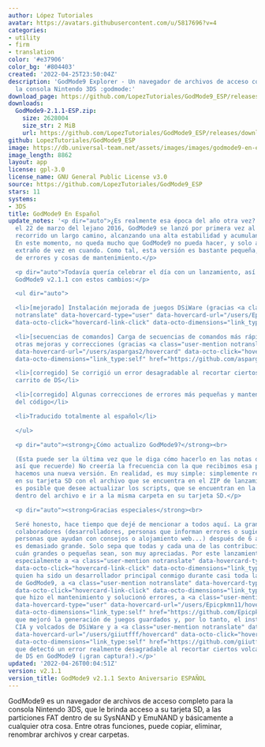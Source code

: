 ```yaml
---
author: López Tutoriales
avatar: https://avatars.githubusercontent.com/u/5817696?v=4
categories:
- utility
- firm
- translation
color: '#e37906'
color_bg: '#804403'
created: '2022-04-25T23:50:04Z'
description: 'GodMode9 Explorer - Un navegador de archivos de acceso completo para
  la consola Nintendo 3DS :godmode:'
download_page: https://github.com/LopezTutoriales/GodMode9_ESP/releases
downloads:
  GodMode9-2.1.1-ESP.zip:
    size: 2628004
    size_str: 2 MiB
    url: https://github.com/LopezTutoriales/GodMode9_ESP/releases/download/v2.1.1/GodMode9-2.1.1-ESP.zip
github: LopezTutoriales/GodMode9_ESP
image: https://db.universal-team.net/assets/images/images/godmode9-en-espanol.png
image_length: 8862
layout: app
license: gpl-3.0
license_name: GNU General Public License v3.0
source: https://github.com/LopezTutoriales/GodMode9_ESP
stars: 11
systems:
- 3DS
title: GodMode9 En Español
update_notes: '<p dir="auto">¿Es realmente esa época del año otra vez? Hace seis años,
  el 22 de marzo del lejano 2016, GodMode9 se lanzó por primera vez al público. Ha
  recorrido un largo camino, alcanzando una alta estabilidad y acumulando características.
  En este momento, no queda mucho que GodMode9 no pueda hacer, y solo aparece un error
  extraño de vez en cuando. Como tal, esta versión es bastante pequeña, con solo correcciones
  de errores y cosas de mantenimiento.</p>

  <p dir="auto">Todavía quería celebrar el día con un lanzamiento, así que aquí está
  GodMode9 v2.1.1 con estos cambios:</p>

  <ul dir="auto">

  <li>[mejorado] Instalación mejorada de juegos DSiWare (gracias <a class="user-mention
  notranslate" data-hovercard-type="user" data-hovercard-url="/users/Epicpkmn11/hovercard"
  data-octo-click="hovercard-link-click" data-octo-dimensions="link_type:self" href="https://github.com/Epicpkmn11">@Epicpkmn11</a>)</li>

  <li>[secuencias de comandos] Carga de secuencias de comandos más rápida, así como
  otras mejoras y correcciones (gracias <a class="user-mention notranslate" data-hovercard-type="user"
  data-hovercard-url="/users/aspargas2/hovercard" data-octo-click="hovercard-link-click"
  data-octo-dimensions="link_type:self" href="https://github.com/aspargas2">@aspargas2</a>)</li>

  <li>[corregido] Se corrigió un error desagradable al recortar ciertos volcados de
  carrito de DS</li>

  <li>[corregido] Algunas correcciones de errores más pequeñas y mantenimiento general
  del código</li>

  <li>Traducido totalmente al español</li>

  </ul>

  <p dir="auto"><strong>¿Cómo actualizo GodMode9?</strong><br>

  (Esta puede ser la última vez que le diga cómo hacerlo en las notas de la versión,
  así que recuerde) No creería la frecuencia con la que recibimos esa pregunta cuando
  hacemos una nueva versión. En realidad, es muy simple: simplemente reemplace GodMode9.firm
  en su tarjeta SD con el archivo que se encuentra en el ZIP de lanzamiento. También
  es posible que desee actualizar los scripts, que se encuentran en la carpeta ./gm9
  dentro del archivo e ir a la misma carpeta en su tarjeta SD.</p>

  <p dir="auto"><strong>Gracias especiales</strong><br>

  Seré honesto, hace tiempo que dejé de mencionar a todos aquí. La gran cantidad de
  colaboradores (desarrolladores, personas que informan errores o sugieren funciones,
  personas que ayudan con consejos o alojamiento web...) después de 6 años de desarrollo
  es demasiado grande. Solo sepa que todas y cada una de las contribuciones, sin importar
  cuán grandes o pequeñas sean, son muy apreciadas. Por este lanzamiento, agradezco
  especialmente a <a class="user-mention notranslate" data-hovercard-type="user" data-hovercard-url="/users/Wolfvak/hovercard"
  data-octo-click="hovercard-link-click" data-octo-dimensions="link_type:self" href="https://github.com/Wolfvak">@Wolfvak</a>,
  quien ha sido un desarrollador principal conmigo durante casi toda la vida útil
  de GodMode9, a <a class="user-mention notranslate" data-hovercard-type="user" data-hovercard-url="/users/aspargas2/hovercard"
  data-octo-click="hovercard-link-click" data-octo-dimensions="link_type:self" href="https://github.com/aspargas2">@aspargas2</a>
  que hizo el mantenimiento y solucionó errores, a <a class="user-mention notranslate"
  data-hovercard-type="user" data-hovercard-url="/users/Epicpkmn11/hovercard" data-octo-click="hovercard-link-click"
  data-octo-dimensions="link_type:self" href="https://github.com/Epicpkmn11">@Epicpkmn11</a>,
  que mejoró la generación de juegos guardados y, por lo tanto, el instalación para
  CIA y volcados de DSiWare y a <a class="user-mention notranslate" data-hovercard-type="user"
  data-hovercard-url="/users/giiutfff/hovercard" data-octo-click="hovercard-link-click"
  data-octo-dimensions="link_type:self" href="https://github.com/giiutfff">@giiutfff</a>,
  que detectó un error realmente desagradable al recortar ciertos volcados de carritos
  de DS en GodMode9 (¡gran captura!).</p>'
updated: '2022-04-26T00:04:51Z'
version: v2.1.1
version_title: GodMode9 v2.1.1 Sexto Aniversario ESPAÑOL
---
```

GodMode9 es un navegador de archivos de acceso completo para la consola Nintendo 3DS, que le brinda acceso a su tarjeta SD, a las particiones FAT dentro de su SysNAND y EmuNAND y básicamente a cualquier otra cosa. Entre otras funciones, puede copiar, eliminar, renombrar archivos y crear carpetas.